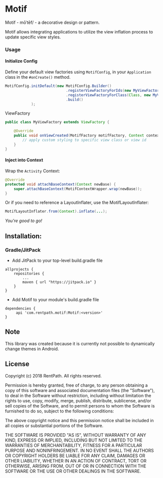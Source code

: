 # Motif
Motif - mōˈtēf/ - a decorative design or pattern.

Motif allows integrating applications to utilize the view inflation process to update specific view styles.

### Usage

#### Initialize Config

Define your default view factories using `MotifConfig`, in your `Application` class in the `#onCreate()` method.

```java
MotifConfig.initDefault(new MotifConfig.Builder()
                            .registerViewFactoryForIds(new MyViewFactory(), R.id.<your_view_id_1>, R.id.<your_view_id_2>, ...) // add your own ViewFactory for an array of view resources
                            .registerViewFactoryForClass(Class, new MyViewFactory()) // add your own ViewFactory for a specific view class being inflated
                            .build()
            );
```

ViewFactory

```java
public class MyViewFactory extends ViewFactory {

    @Override
    public void onViewCreated(MotifFactory motifFactory, Context context, View view, AttributeSet attrs) {
        // apply custom styling to specific view class or view id
    }
}
```

#### Inject into Context

Wrap the `Activity` Context:

```java
@Override
protected void attachBaseContext(Context newBase) {
    super.attachBaseContext(MotifContextWrapper.wrap(newBase));
}
```

Or if you need to reference a LayoutInflater, use the MotifLayoutInflater:

```java
MotifLayoutInflater.from(Context).inflate(...);
```

_You're good to go!_

Installation:
------------

### Gradle/JitPack

- Add JitPack to your top-level build.gradle file
```
allprojects {
    repositories {
        ...
        maven { url "https://jitpack.io" }
    }
}
```
- Add Motif to your module's build.gradle file
```
dependencies {
     api 'com.rentpath.motif:Motif:<version>'
}
```

Note
-------
This library was created because it is currently not possible to dynamically change themes in Android.

License
-------
Copyright (c) 2018 RentPath. All rights reserved.

Permission is hereby granted, free of charge, to any person obtaining a copy
of this software and associated documentation files (the "Software"), to deal
in the Software without restriction, including without limitation the rights
to use, copy, modify, merge, publish, distribute, sublicense, and/or sell
copies of the Software, and to permit persons to whom the Software is
furnished to do so, subject to the following conditions:

The above copyright notice and this permission notice shall be included in
all copies or substantial portions of the Software.

THE SOFTWARE IS PROVIDED "AS IS", WITHOUT WARRANTY OF ANY KIND, EXPRESS OR
IMPLIED, INCLUDING BUT NOT LIMITED TO THE WARRANTIES OF MERCHANTABILITY,
FITNESS FOR A PARTICULAR PURPOSE AND NONINFRINGEMENT. IN NO EVENT SHALL THE
AUTHORS OR COPYRIGHT HOLDERS BE LIABLE FOR ANY CLAIM, DAMAGES OR OTHER
LIABILITY, WHETHER IN AN ACTION OF CONTRACT, TORT OR OTHERWISE, ARISING FROM,
OUT OF OR IN CONNECTION WITH THE SOFTWARE OR THE USE OR OTHER DEALINGS IN THE
SOFTWARE.
